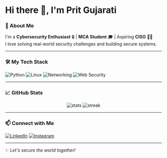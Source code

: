 # Hi there 👋, I'm Prit Gujarati  

### 🚀 About Me
I'm a **Cybersecurity Enthusiast** 🔒 | **MCA Student** 🎓 | Aspiring **CISO** 🕵️‍♂️  
I love solving real-world security challenges and building secure systems.

---

### 🛠️ My Tech Stack
![Python](https://img.shields.io/badge/Python-3776AB?style=for-the-badge&logo=python&logoColor=white)
![Linux](https://img.shields.io/badge/Linux-FCC624?style=for-the-badge&logo=linux&logoColor=black)
![Networking](https://img.shields.io/badge/Networking-007ACC?style=for-the-badge&logo=cisco&logoColor=white)
![Web Security](https://img.shields.io/badge/Web%20Security-333333?style=for-the-badge&logo=OWASP&logoColor=white)

---

### 📈 GitHub Stats
<p align="center">
  <img src="https://github-readme-stats.vercel.app/api?username=YOUR_USERNAME&show_icons=true&theme=tokyonight" alt="stats" />
  <img src="https://github-readme-streak-stats.herokuapp.com?user=YOUR_USERNAME&theme=tokyonight" alt="streak" />
</p>

---

### 📫 Connect with Me
[![LinkedIn](https://img.shields.io/badge/LinkedIn-blue?style=for-the-badge&logo=linkedin&logoColor=white)](https://www.linkedin.com/in/YOUR_LINKEDIN)
[![Instagram](https://img.shields.io/badge/Instagram-E4405F?style=for-the-badge&logo=instagram&logoColor=white)](https://www.instagram.com/YOUR_INSTAGRAM)

---

✨ *Let's secure the world together!*
